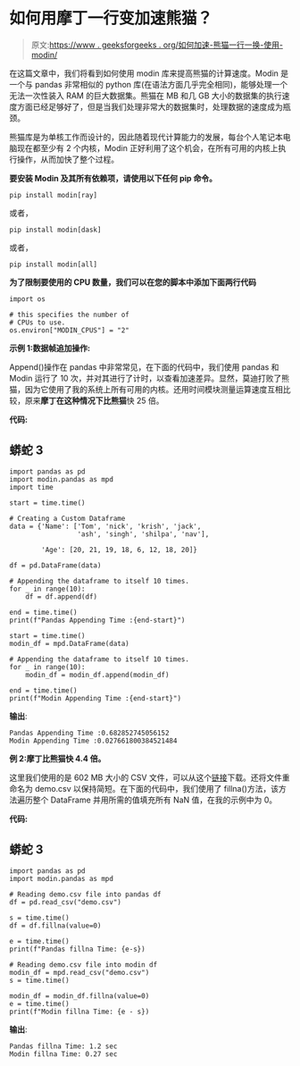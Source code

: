 # 如何用摩丁一行变加速熊猫？

> 原文:[https://www . geeksforgeeks . org/如何加速-熊猫一行一换-使用-modin/](https://www.geeksforgeeks.org/how-to-speedup-pandas-with-with-one-line-change-using-modin/)

在这篇文章中，我们将看到如何使用 modin 库来提高熊猫的计算速度。Modin 是一个与 pandas 非常相似的 python 库(在语法方面几乎完全相同)，能够处理一个无法一次性装入 RAM 的巨大数据集。熊猫在 MB 和几 GB 大小的数据集的执行速度方面已经足够好了，但是当我们处理非常大的数据集时，处理数据的速度成为瓶颈。

熊猫库是为单核工作而设计的，因此随着现代计算能力的发展，每台个人笔记本电脑现在都至少有 2 个内核，Modin 正好利用了这个机会，在所有可用的内核上执行操作，从而加快了整个过程。

**要安装 Modin 及其所有依赖项，请使用以下任何 pip 命令。**

```
pip install modin[ray] 
```

或者，

```
pip install modin[dask] 
```

或者，

```
pip install modin[all] 
```

**为了限制要使用的 CPU 数量，我们可以在您的脚本中添加下面两行代码**

```
import os

# this specifies the number of
# CPUs to use. 
os.environ["MODIN_CPUS"] = "2"
```

**示例 1:数据帧追加操作:**

Append()操作在 pandas 中非常常见，在下面的代码中，我们使用 pandas 和 Modin 运行了 10 次，并对其进行了计时，以查看加速差异。显然，莫迪打败了熊猫，因为它使用了我的系统上所有可用的内核。还用时间模块测量运算速度互相比较，原来**摩丁在这种情况下比熊猫**快 25 倍。

**代码:**

## 蟒蛇 3

```
import pandas as pd
import modin.pandas as mpd
import time

start = time.time()

# Creating a Custom Dataframe
data = {'Name': ['Tom', 'nick', 'krish', 'jack',
                 'ash', 'singh', 'shilpa', 'nav'],

        'Age': [20, 21, 19, 18, 6, 12, 18, 20]}

df = pd.DataFrame(data)

# Appending the dataframe to itself 10 times.
for _ in range(10):
    df = df.append(df)

end = time.time()
print(f"Pandas Appending Time :{end-start}")

start = time.time()
modin_df = mpd.DataFrame(data)

# Appending the dataframe to itself 10 times.
for _ in range(10):
    modin_df = modin_df.append(modin_df)

end = time.time()
print(f"Modin Appending Time :{end-start}")
```

**输出**:

```
Pandas Appending Time :0.682852745056152
Modin Appending Time :0.027661800384521484
```

**例 2:摩丁比熊猫快 4.4 倍。**

这里我们使用的是 602 MB 大小的 CSV 文件，可以从这个[链接](https://www.kaggle.com/skihikingkevin/csgo-matchmaking-damage)下载。还将文件重命名为 demo.csv 以保持简短。在下面的代码中，我们使用了 fillna()方法，该方法遍历整个 DataFrame 并用所需的值填充所有 NaN 值，在我的示例中为 0。

**代码:**

## 蟒蛇 3

```
import pandas as pd
import modin.pandas as mpd

# Reading demo.csv file into pandas df
df = pd.read_csv("demo.csv")

s = time.time()
df = df.fillna(value=0)

e = time.time()
print(f"Pandas fillna Time: {e-s})

# Reading demo.csv file into modin df
modin_df = mpd.read_csv("demo.csv")
s = time.time()

modin_df = modin_df.fillna(value=0)
e = time.time()
print(f"Modin fillna Time: {e - s})
```

**输出**:

```
Pandas fillna Time: 1.2 sec
Modin fillna Time: 0.27 sec
```